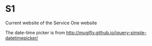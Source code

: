 # S1
Current website of the Service One website

The date-time picker is from http://mugifly.github.io/jquery-simple-datetimepicker/

